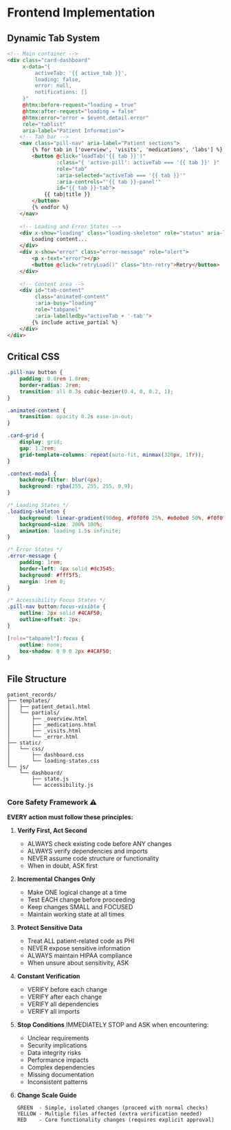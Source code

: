 # Frontend Implementation

## Dynamic Tab System

```html
<!-- Main container -->
<div class="card-dashboard"
     x-data="{ 
         activeTab: '{{ active_tab }}',
         loading: false,
         error: null,
         notifications: []
     }"
     @htmx:before-request="loading = true"
     @htmx:after-request="loading = false"
     @htmx:error="error = $event.detail.error"
     role="tablist"
     aria-label="Patient Information">
    <!-- Tab bar -->
    <nav class="pill-nav" aria-label="Patient sections">
        {% for tab in ['overview', 'visits', 'medications', 'labs'] %}
        <button @click="loadTab('{{ tab }}')"
                :class="{ 'active-pill': activeTab === '{{ tab }}' }"
                role="tab"
                :aria-selected="activeTab === '{{ tab }}'"
                :aria-controls="'{{ tab }}-panel'"
                id="{{ tab }}-tab">
            {{ tab|title }}
        </button>
        {% endfor %}
    </nav>
    
    <!-- Loading and Error States -->
    <div x-show="loading" class="loading-skeleton" role="status" aria-live="polite">
        Loading content...
    </div>
    <div x-show="error" class="error-message" role="alert">
        <p x-text="error"></p>
        <button @click="retryLoad()" class="btn-retry">Retry</button>
    </div>
    
    <!-- Content area -->
    <div id="tab-content" 
         class="animated-content"
         :aria-busy="loading"
         role="tabpanel"
         :aria-labelledby="activeTab + '-tab'">
        {% include active_partial %}
    </div>
</div>
```

## Critical CSS
```css
.pill-nav button {
    padding: 0.8rem 1.8rem;
    border-radius: 2rem;
    transition: all 0.3s cubic-bezier(0.4, 0, 0.2, 1);
}

.animated-content {
    transition: opacity 0.2s ease-in-out;
}

.card-grid {
    display: grid;
    gap: 1.2rem;
    grid-template-columns: repeat(auto-fit, minmax(320px, 1fr));
}

.context-modal {
    backdrop-filter: blur(4px);
    background: rgba(255, 255, 255, 0.9);
}

/* Loading States */
.loading-skeleton {
    background: linear-gradient(90deg, #f0f0f0 25%, #e0e0e0 50%, #f0f0f0 75%);
    background-size: 200% 100%;
    animation: loading 1.5s infinite;
}

/* Error States */
.error-message {
    padding: 1rem;
    border-left: 4px solid #dc3545;
    background: #fff5f5;
    margin: 1rem 0;
}

/* Accessibility Focus States */
.pill-nav button:focus-visible {
    outline: 2px solid #4CAF50;
    outline-offset: 2px;
}

[role="tabpanel"]:focus {
    outline: none;
    box-shadow: 0 0 0 2px #4CAF50;
}
```

## File Structure
```
patient_records/
├── templates/
│   ├── patient_detail.html
│   └── partials/
│       ├── _overview.html
│       ├── _medications.html
│       ├── _visits.html
│       └── _error.html
├── static/
│   └── css/
│       ├── dashboard.css
│       └── loading-states.css
└── js/
    └── dashboard/
        ├── state.js
        └── accessibility.js
```

### Core Safety Framework ⚠️
**EVERY action must follow these principles:**

1. **Verify First, Act Second**
   - ALWAYS check existing code before ANY changes
   - ALWAYS verify dependencies and imports
   - NEVER assume code structure or functionality
   - When in doubt, ASK first

2. **Incremental Changes Only**
   - Make ONE logical change at a time
   - Test EACH change before proceeding
   - Keep changes SMALL and FOCUSED
   - Maintain working state at all times

3. **Protect Sensitive Data**
   - Treat ALL patient-related code as PHI
   - NEVER expose sensitive information
   - ALWAYS maintain HIPAA compliance
   - When unsure about sensitivity, ASK

4. **Constant Verification**
   - VERIFY before each change
   - VERIFY after each change
   - VERIFY all dependencies
   - VERIFY all imports

5. **Stop Conditions**
   IMMEDIATELY STOP and ASK when encountering:
   - Unclear requirements
   - Security implications
   - Data integrity risks
   - Performance impacts
   - Complex dependencies
   - Missing documentation
   - Inconsistent patterns

6. **Change Scale Guide**
   ```
   GREEN  - Simple, isolated changes (proceed with normal checks)
   YELLOW - Multiple files affected (extra verification needed)
   RED    - Core functionality changes (requires explicit approval)
   ```
``` 